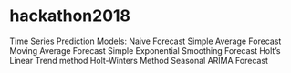 # hackathon2018

Time Series Prediction Models:
Naive Forecast
Simple Average Forecast
Moving Average Forecast
Simple Exponential Smoothing Forecast
Holt’s Linear Trend method
Holt-Winters Method
Seasonal ARIMA Forecast
